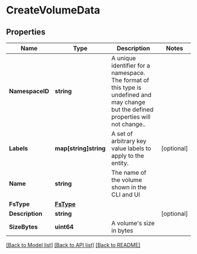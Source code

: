 # CreateVolumeData

## Properties

Name | Type | Description | Notes
------------ | ------------- | ------------- | -------------
**NamespaceID** | **string** | A unique identifier for a namespace. The format of this type is undefined and may change but the defined properties will not change..  | 
**Labels** | **map[string]string** | A set of arbitrary key value labels to apply to the entity.  | [optional] 
**Name** | **string** | The name of the volume shown in the CLI and UI  | 
**FsType** | [**FsType**](FsType.md) |  | 
**Description** | **string** |  | [optional] 
**SizeBytes** | **uint64** | A volume&#39;s size in bytes  | 

[[Back to Model list]](../README.md#documentation-for-models) [[Back to API list]](../README.md#documentation-for-api-endpoints) [[Back to README]](../README.md)


